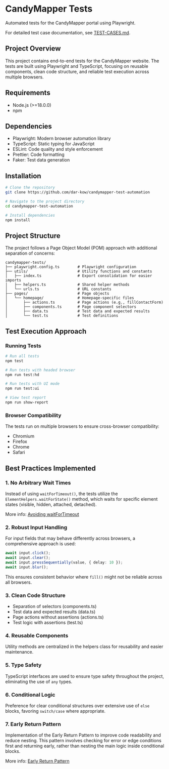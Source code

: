 # CandyMapper Tests

Automated tests for the CandyMapper portal using Playwright.

For detailed test case documentation, see [TEST-CASES.md](./TEST-CASES.md).

## Project Overview

This project contains end-to-end tests for the CandyMapper website. The tests are built using Playwright and TypeScript, focusing on reusable components, clean code structure, and reliable test execution across multiple browsers.

## Requirements

- Node.js (>=18.0.0)
- npm

## Dependencies

- Playwright: Modern browser automation library
- TypeScript: Static typing for JavaScript
- ESLint: Code quality and style enforcement
- Prettier: Code formatting
- Faker: Test data generation

## Installation

```bash
# Clone the repository
git clone https://github.com/dar-kow/candymapper-test-automation

# Navigate to the project directory
cd candymapper-test-automation

# Install dependencies
npm install
```

## Project Structure

The project follows a Page Object Model (POM) approach with additional separation of concerns:

```
candymapper-tests/
├── playwright.config.ts        # Playwright configuration
├── utils/                      # Utility functions and constants
│   ├── index.ts                # Export consolidation for easier imports
│   ├── helpers.ts              # Shared helper methods
│   └── urls.ts                 # URL constants
├── pages/                      # Page objects
│   └── homepage/               # Homepage-specific files
│       ├── actions.ts          # Page actions (e.g., fillContactForm)
│       ├── components.ts       # Page component selectors
│       ├── data.ts             # Test data and expected results
│       └── test.ts             # Test definitions
```

## Test Execution Approach

### Running Tests

```bash
# Run all tests
npm test

# Run tests with headed browser
npm run test:hd

# Run tests with UI mode
npm run test:ui

# View test report
npm run show-report
```

### Browser Compatibility

The tests run on multiple browsers to ensure cross-browser compatibility:

- Chromium
- Firefox
- Chrome
- Safari

## Best Practices Implemented

### 1. No Arbitrary Wait Times

Instead of using `waitForTimeout()`, the tests utilize the `ElementHelpers.waitForState()` method, which waits for specific element states (visible, hidden, attached, detached).

More info: [Avoiding waitForTimeout](https://portfolio.sdet.pl/articles/avoiding-wait-for-timeout)

### 2. Robust Input Handling

For input fields that may behave differently across browsers, a comprehensive approach is used:

```typescript
await input.click();
await input.clear();
await input.pressSequentially(value, { delay: 10 });
await input.blur();
```

This ensures consistent behavior where `fill()` might not be reliable across all browsers.

### 3. Clean Code Structure

- Separation of selectors (components.ts)
- Test data and expected results (data.ts)
- Page actions without assertions (actions.ts)
- Test logic with assertions (test.ts)

### 4. Reusable Components

Utility methods are centralized in the helpers class for reusability and easier maintenance.

### 5. Type Safety

TypeScript interfaces are used to ensure type safety throughout the project, eliminating the use of `any` types.

### 6. Conditional Logic

Preference for clear conditional structures over extensive use of `else` blocks, favoring `switch/case` where appropriate.

### 7. Early Return Pattern

Implementation of the Early Return Pattern to improve code readability and reduce nesting. This pattern involves checking for error or edge conditions first and returning early, rather than nesting the main logic inside conditional blocks.

More info: [Early Return Pattern](https://medium.com/swlh/return-early-pattern-3d18a41bba8)
